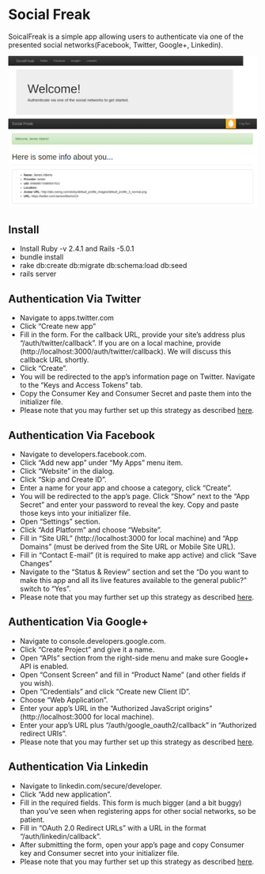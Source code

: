 # Social Freak

SoicalFreak is a simple app allowing users to authenticate via one of the presented social networks(Facebook, Twitter, Google+, Linkedin).

<p align="center">
  <img src="./app/assets/images/main1.png"/>
</p>

## Install

* Install Ruby -v 2.4.1 and Rails -5.0.1
* bundle install
* rake db:create db:migrate db:schema:load db:seed
* rails server

## Authentication Via Twitter

* Navigate to apps.twitter.com
* Click “Create new app”
* Fill in the form. For the callback URL, provide your site’s address plus “/auth/twitter/callback”. If you are on a local machine, provide 
(http://localhost:3000/auth/twitter/callback). We will discuss this callback URL shortly.
* Click “Create”.
* You will be redirected to the app’s information page on Twitter. Navigate   to the “Keys and Access Tokens” tab.
* Copy the Consumer Key and Consumer Secret and paste them into the initializer file.
* Please note that you may further set up this strategy as described [here](https://github.com/arunagw/omniauth-twitter#authentication-options). 

## Authentication Via Facebook

* Navigate to developers.facebook.com.
* Click “Add new app” under “My Apps” menu item.
* Click “Website” in the dialog.
* Click “Skip and Create ID”.
* Enter a name for your app and choose a category, click “Create”.
* You will be redirected to the app’s page. Click “Show” next to the “App Secret” and enter your password to reveal the key. Copy and paste     those keys into your initializer file.
* Open “Settings” section.
* Click “Add Platform” and choose “Website”.
* Fill in “Site URL” (http://localhost:3000 for local machine) and “App Domains” (must be derived from the Site URL or Mobile Site URL).
* Fill in “Contact E-mail” (it is required to make app active) and click “Save Changes”
* Navigate to the “Status & Review” section and set the “Do you want to make this app and all its live features available to the general        public?” switch to “Yes”.    
* Please note that you may further set up this strategy as described [here](https://github.com/mkdynamic/omniauth-facebook#configuring).

## Authentication Via Google+

* Navigate to console.developers.google.com.
* Click “Create Project” and give it a name.
* Open “APIs” section from the right-side menu and make sure Google+ API is enabled.
* Open “Consent Screen” and fill in “Product Name” (and other fields if you wish).
* Open “Credentials” and click “Create new Client ID”.
* Choose “Web Application”.
* Enter your app’s URL in the “Authorized JavaScript origins” (http://localhost:3000 for local machine).
* Enter your app’s URL plus “/auth/google_oauth2/callback” in “Authorized redirect URIs”.
* Please note that you may further set up this strategy as described [here](https://github.com/zquestz/omniauth-google-oauth2#configuration).

## Authentication Via Linkedin

* Navigate to linkedin.com/secure/developer.
* Click “Add new application”.
* Fill in the required fields. This form is much bigger (and a bit buggy) than you’ve seen when registering apps for other social networks, so be patient.
* Fill in “OAuth 2.0 Redirect URLs” with a URL in the format “/auth/linkedin/callback”.
* After submitting the form, open your app’s page and copy Consumer key and Consumer secret into your initializer file.
* Please note that you may further set up this strategy as described [here](https://github.com/decioferreira/omniauth-linkedin-oauth2#profile-fields).